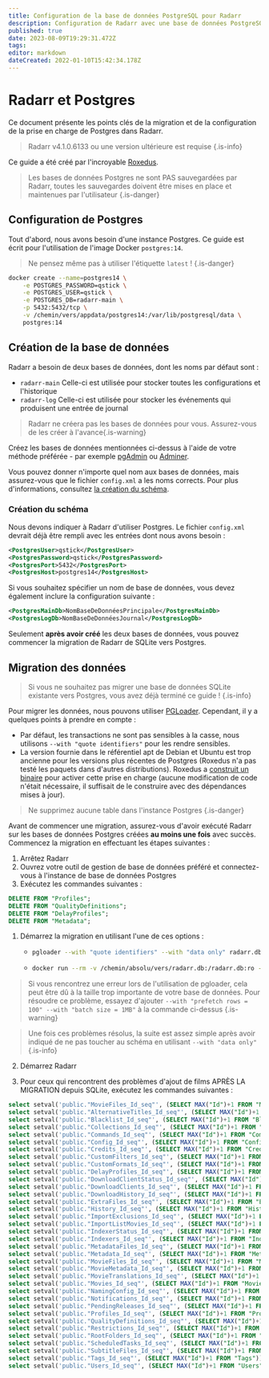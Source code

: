```yaml
---
title: Configuration de la base de données PostgreSQL pour Radarr
description: Configuration de Radarr avec une base de données PostgreSQL
published: true
date: 2023-08-09T19:29:31.472Z
tags: 
editor: markdown
dateCreated: 2022-01-10T15:42:34.178Z
---
```


# Radarr et Postgres

Ce document présente les points clés de la migration et de la configuration de la prise en charge de Postgres dans Radarr.

> Radarr v4.1.0.6133 ou une version ultérieure est requise
{.is-info}

Ce guide a été créé par l'incroyable [Roxedus](https://github.com/Roxedus).

> Les bases de données Postgres ne sont PAS sauvegardées par Radarr, toutes les sauvegardes doivent être mises en place et maintenues par l'utilisateur
{.is-danger}

## Configuration de Postgres

Tout d'abord, nous avons besoin d'une instance Postgres. Ce guide est écrit pour l'utilisation de l'image Docker `postgres:14`.

> Ne pensez même pas à utiliser l'étiquette `latest` ! {.is-danger}

```bash
docker create --name=postgres14 \
    -e POSTGRES_PASSWORD=qstick \
    -e POSTGRES_USER=qstick \
    -e POSTGRES_DB=radarr-main \
    -p 5432:5432/tcp \
    -v /chemin/vers/appdata/postgres14:/var/lib/postgresql/data \
    postgres:14
```

## Création de la base de données

Radarr a besoin de deux bases de données, dont les noms par défaut sont :

- `radarr-main`   Celle-ci est utilisée pour stocker toutes les configurations et l'historique
- `radarr-log`    Celle-ci est utilisée pour stocker les événements qui produisent une entrée de journal

> Radarr ne créera pas les bases de données pour vous. Assurez-vous de les créer à l'avance{.is-warning}

Créez les bases de données mentionnées ci-dessus à l'aide de votre méthode préférée - par exemple [pgAdmin](https://www.pgadmin.org/) ou [Adminer](https://www.adminer.org/).

Vous pouvez donner n'importe quel nom aux bases de données, mais assurez-vous que le fichier `config.xml` a les noms corrects. Pour plus d'informations, consultez [la création du schéma](/radarr/postgres-setup#schema-creation).

### Création du schéma

Nous devons indiquer à Radarr d'utiliser Postgres. Le fichier `config.xml` devrait déjà être rempli avec les entrées dont nous avons besoin :

```xml
<PostgresUser>qstick</PostgresUser>
<PostgresPassword>qstick</PostgresPassword>
<PostgresPort>5432</PostgresPort>
<PostgresHost>postgres14</PostgresHost>
```

Si vous souhaitez spécifier un nom de base de données, vous devez également inclure la configuration suivante :

```xml
<PostgresMainDb>NomBaseDeDonnéesPrincipale</PostgresMainDb>
<PostgresLogDb>NomBaseDeDonnéesJournal</PostgresLogDb>
```

Seulement **après avoir créé** les deux bases de données, vous pouvez commencer la migration de Radarr de SQLite vers Postgres.

## Migration des données

> Si vous ne souhaitez pas migrer une base de données SQLite existante vers Postgres, vous avez déjà terminé ce guide ! {.is-info}

Pour migrer les données, nous pouvons utiliser [PGLoader](https://github.com/dimitri/pgloader). Cependant, il y a quelques points à prendre en compte :

- Par défaut, les transactions ne sont pas sensibles à la casse, nous utilisons `--with "quote identifiers"` pour les rendre sensibles.
- La version fournie dans le référentiel apt de Debian et Ubuntu est trop ancienne pour les versions plus récentes de Postgres (Roxedus n'a pas testé les paquets dans d'autres distributions).
  Roxedus a [construit un binaire](https://github.com/Roxedus/Pgloader-bin) pour activer cette prise en charge (aucune modification de code n'était nécessaire, il suffisait de le construire avec des dépendances mises à jour).

> Ne supprimez aucune table dans l'instance Postgres {.is-danger}

Avant de commencer une migration, assurez-vous d'avoir exécuté Radarr sur les bases de données Postgres créées **au moins une fois** avec succès. Commencez la migration en effectuant les étapes suivantes :

1. Arrêtez Radarr
1. Ouvrez votre outil de gestion de base de données préféré et connectez-vous à l'instance de base de données Postgres
1. Exécutez les commandes suivantes :

```SQL
DELETE FROM "Profiles";
DELETE FROM "QualityDefinitions";
DELETE FROM "DelayProfiles";
DELETE FROM "Metadata";
```

1. Démarrez la migration en utilisant l'une de ces options :

    - ```bash
      pgloader --with "quote identifiers" --with "data only" radarr.db 'postgresql://qstick:qstick@localhost/radarr-main'
      ```

    - ```bash
      docker run --rm -v /chemin/absolu/vers/radarr.db:/radarr.db:ro --network=host ghcr.io/roxedus/pgloader --with "quote identifiers" --with "data only" /radarr.db "postgresql://qstick:qstick@localhost/radarr-main"
      ```

  > Si vous rencontrez une erreur lors de l'utilisation de pgloader, cela peut être dû à la taille trop importante de votre base de données. Pour résoudre ce problème, essayez d'ajouter `--with "prefetch rows = 100" --with "batch size = 1MB"` à la commande ci-dessus
  {.is-warning}

  > Une fois ces problèmes résolus, la suite est assez simple après avoir indiqué de ne pas toucher au schéma en utilisant `--with "data only"`
  {.is-info}


2. Démarrez Radarr

3. Pour ceux qui rencontrent des problèmes d'ajout de films APRÈS LA MIGRATION depuis SQLite, exécutez les commandes suivantes :
```SQL
select setval('public."MovieFiles_Id_seq"', (SELECT MAX("Id")+1 FROM "MovieFiles"));
select setval('public."AlternativeTitles_Id_seq"', (SELECT MAX("Id")+1 FROM "AlternativeTitles"));
select setval('public."Blacklist_Id_seq"', (SELECT MAX("Id")+1 FROM "Blocklist"));
select setval('public."Collections_Id_seq"', (SELECT MAX("Id")+1 FROM "Collections"));
select setval('public."Commands_Id_seq"', (SELECT MAX("Id")+1 FROM "Commands"));
select setval('public."Config_Id_seq"', (SELECT MAX("Id")+1 FROM "Config"));
select setval('public."Credits_Id_seq"', (SELECT MAX("Id")+1 FROM "Credits"));
select setval('public."CustomFilters_Id_seq"', (SELECT MAX("Id")+1 FROM "CustomFilters"));
select setval('public."CustomFormats_Id_seq"', (SELECT MAX("Id")+1 FROM "CustomFormats"));
select setval('public."DelayProfiles_Id_seq"', (SELECT MAX("Id")+1 FROM "DelayProfiles"));
select setval('public."DownloadClientStatus_Id_seq"', (SELECT MAX("Id")+1 FROM "DownloadClientStatus"));
select setval('public."DownloadClients_Id_seq"', (SELECT MAX("Id")+1 FROM "DownloadClients"));
select setval('public."DownloadHistory_Id_seq"', (SELECT MAX("Id")+1 FROM "DownloadHistory"));
select setval('public."ExtraFiles_Id_seq"', (SELECT MAX("Id")+1 FROM "ExtraFiles"));
select setval('public."History_Id_seq"', (SELECT MAX("Id")+1 FROM "History"));
select setval('public."ImportExclusions_Id_seq"', (SELECT MAX("Id")+1 FROM "ImportExclusions"));
select setval('public."ImportListMovies_Id_seq"', (SELECT MAX("Id")+1 FROM "ImportListMovies"));
select setval('public."IndexerStatus_Id_seq"', (SELECT MAX("Id")+1 FROM "IndexerStatus"));
select setval('public."Indexers_Id_seq"', (SELECT MAX("Id")+1 FROM "Indexers"));
select setval('public."MetadataFiles_Id_seq"', (SELECT MAX("Id")+1 FROM "MetadataFiles"));
select setval('public."Metadata_Id_seq"', (SELECT MAX("Id")+1 FROM "Metadata"));
select setval('public."MovieFiles_Id_seq"', (SELECT MAX("Id")+1 FROM "MovieFiles"));
select setval('public."MovieMetadata_Id_seq"', (SELECT MAX("Id")+1 FROM "MovieMetadata"));
select setval('public."MovieTranslations_Id_seq"', (SELECT MAX("Id")+1 FROM "MovieTranslations"));
select setval('public."Movies_Id_seq"', (SELECT MAX("Id")+1 FROM "Movies"));
select setval('public."NamingConfig_Id_seq"', (SELECT MAX("Id")+1 FROM "NamingConfig"));
select setval('public."Notifications_Id_seq"', (SELECT MAX("Id")+1 FROM "Notifications"));
select setval('public."PendingReleases_Id_seq"', (SELECT MAX("Id")+1 FROM "PendingReleases"));
select setval('public."Profiles_Id_seq"', (SELECT MAX("Id")+1 FROM "Profiles"));
select setval('public."QualityDefinitions_Id_seq"', (SELECT MAX("Id")+1 FROM "QualityDefinitions"));
select setval('public."Restrictions_Id_seq"', (SELECT MAX("Id")+1 FROM "Restrictions"));
select setval('public."RootFolders_Id_seq"', (SELECT MAX("Id")+1 FROM "RootFolders"));
select setval('public."ScheduledTasks_Id_seq"', (SELECT MAX("Id")+1 FROM "ScheduledTasks"));
select setval('public."SubtitleFiles_Id_seq"', (SELECT MAX("Id")+1 FROM "SubtitleFiles"));
select setval('public."Tags_Id_seq"', (SELECT MAX("Id")+1 FROM "Tags"));
select setval('public."Users_Id_seq"', (SELECT MAX("Id")+1 FROM "Users"));
```